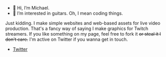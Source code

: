- 👋 Hi, I’m Michael.
- 👀 I’m interested in guitars. Oh, I mean coding things.

Just kidding. I make simple websites and web-based assets for live video production. That's a fancy way of saying I make graphics for Twitch streamers. If you like something on my page, feel free to fork it ~~or steal it I don't care.~~ I'm active on Twitter if you wanna get in touch.

- [Twitter](https://twitter.com/mikeHEARTu)
<!---
mikeHEARTu/mikeHEARTu is a ✨ special ✨ repository because its `README.md` (this file) appears on your GitHub profile.
You can click the Preview link to take a look at your changes.
--->
